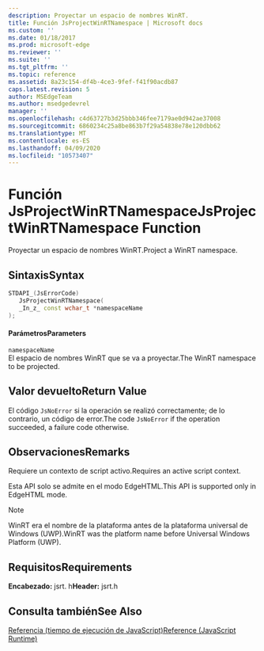 ```yaml
---
description: Proyectar un espacio de nombres WinRT.
title: Función JsProjectWinRTNamespace | Microsoft docs
ms.custom: ''
ms.date: 01/18/2017
ms.prod: microsoft-edge
ms.reviewer: ''
ms.suite: ''
ms.tgt_pltfrm: ''
ms.topic: reference
ms.assetid: 8a23c154-df4b-4ce3-9fef-f41f90acdb87
caps.latest.revision: 5
author: MSEdgeTeam
ms.author: msedgedevrel
manager: ''
ms.openlocfilehash: c4d63727b3d25bbb346fee7179ae0d942ae37008
ms.sourcegitcommit: 6860234c25a8be863b7f29a54838e78e120dbb62
ms.translationtype: MT
ms.contentlocale: es-ES
ms.lasthandoff: 04/09/2020
ms.locfileid: "10573407"
---
```

# <span data-ttu-id="e7107-103">Función JsProjectWinRTNamespace</span><span class="sxs-lookup"><span data-stu-id="e7107-103">JsProjectWinRTNamespace Function</span></span>
<span data-ttu-id="e7107-104">Proyectar un espacio de nombres WinRT.</span><span class="sxs-lookup"><span data-stu-id="e7107-104">Project a WinRT namespace.</span></span>  
  
## <span data-ttu-id="e7107-105">Sintaxis</span><span class="sxs-lookup"><span data-stu-id="e7107-105">Syntax</span></span>  
  
```cpp  
STDAPI_(JsErrorCode)  
   JsProjectWinRTNamespace(  
   _In_z_ const wchar_t *namespaceName  
);  
```  
  
#### <span data-ttu-id="e7107-106">Parámetros</span><span class="sxs-lookup"><span data-stu-id="e7107-106">Parameters</span></span>  
 `namespaceName`  
 <span data-ttu-id="e7107-107">El espacio de nombres WinRT que se va a proyectar.</span><span class="sxs-lookup"><span data-stu-id="e7107-107">The WinRT namespace to be projected.</span></span>  
  
## <span data-ttu-id="e7107-108">Valor devuelto</span><span class="sxs-lookup"><span data-stu-id="e7107-108">Return Value</span></span>  
 <span data-ttu-id="e7107-109">El código `JsNoError` si la operación se realizó correctamente; de lo contrario, un código de error.</span><span class="sxs-lookup"><span data-stu-id="e7107-109">The code `JsNoError` if the operation succeeded, a failure code otherwise.</span></span>  
  
## <span data-ttu-id="e7107-110">Observaciones</span><span class="sxs-lookup"><span data-stu-id="e7107-110">Remarks</span></span>  
 <span data-ttu-id="e7107-111">Requiere un contexto de script activo.</span><span class="sxs-lookup"><span data-stu-id="e7107-111">Requires an active script context.</span></span>  
  
 <span data-ttu-id="e7107-112">Esta API solo se admite en el modo EdgeHTML.</span><span class="sxs-lookup"><span data-stu-id="e7107-112">This API is supported only in EdgeHTML mode.</span></span>  
  
> [!NOTE]
>  <span data-ttu-id="e7107-113">WinRT era el nombre de la plataforma antes de la plataforma universal de Windows (UWP).</span><span class="sxs-lookup"><span data-stu-id="e7107-113">WinRT was the platform name before Universal Windows Platform (UWP).</span></span>  
  
## <span data-ttu-id="e7107-114">Requisitos</span><span class="sxs-lookup"><span data-stu-id="e7107-114">Requirements</span></span>  
 <span data-ttu-id="e7107-115">**Encabezado:** jsrt. h</span><span class="sxs-lookup"><span data-stu-id="e7107-115">**Header:** jsrt.h</span></span>  
  
## <span data-ttu-id="e7107-116">Consulta también</span><span class="sxs-lookup"><span data-stu-id="e7107-116">See Also</span></span>  
 [<span data-ttu-id="e7107-117">Referencia (tiempo de ejecución de JavaScript)</span><span class="sxs-lookup"><span data-stu-id="e7107-117">Reference (JavaScript Runtime)</span></span>](../chakra-hosting/reference-javascript-runtime.md)